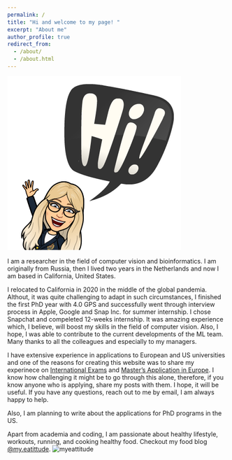 ```yaml
---
permalink: /
title: "Hi and welcome to my page! "
excerpt: "About me"
author_profile: true
redirect_from: 
  - /about/
  - /about.html
---
```


![Hi](/images/intro.png)

I am a researcher in the field of computer vision and bioinformatics. I am originally from Russia, then I lived two years in the Netherlands and now I am based in California, United States. 

I relocated to California in 2020 in the middle of the global pandemia. Althout, it was quite challenging to adapt in such circumstances, I finished the first PhD year with 4.0 GPS and successfully went through interview process in Apple, Google and Snap Inc. for summer internship. I chose Snapchat and compeleted 12-weeks internship. It was amazing experience which, I believe, will boost my skills in the field of computer vision. Also, I hope, I was able to contribute to the current developments of the ML team. Many thanks to all the colleagues and especially to my managers. 

I have extensive experience in applications to European and US universities and one of the reasons for creating this website was to share my experinece on [International Exams](/posts/2021/09/ielts-toefl-gre/) and [Master’s Application in Europe](/posts/2021/09/masters-application/). I know how challenging it might be to go through this alone, therefore, if you know anyone who is applying, share my posts with them. I hope, it will be useful. If you have any questions, reach out to me by email, I am always happy to help.

Also, I am planning to write about the applications for PhD programs in the US.

Apart from academia and coding, I am passionate about healthy lifestyle, workouts, running, and cooking healthy food. Checkout my food blog [@my.eatittude](https://www.instagram.com/my.eattitude/). ![myeattitude](/images/myeattitude.png)
